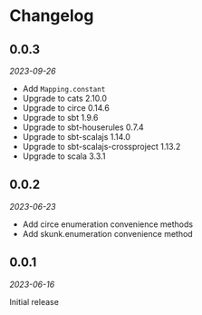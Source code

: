 # Changelog

## 0.0.3

_2023-09-26_

* Add `Mapping.constant`
* Upgrade to cats 2.10.0
* Upgrade to circe 0.14.6
* Upgrade to sbt 1.9.6
* Upgrade to sbt-houserules 0.7.4
* Upgrade to sbt-scalajs 1.14.0
* Upgrade to sbt-scalajs-crossproject 1.13.2
* Upgrade to scala 3.3.1

## 0.0.2

_2023-06-23_

* Add circe enumeration convenience methods
* Add skunk.enumeration convenience method

## 0.0.1

_2023-06-16_

Initial release